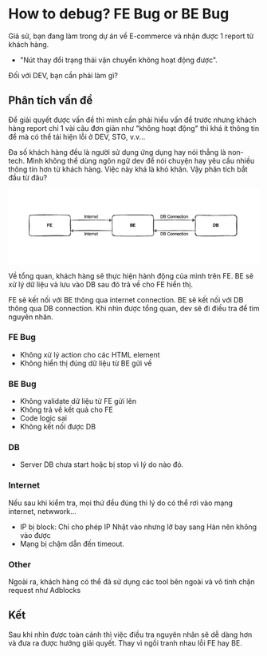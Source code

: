 # How to debug? FE Bug or BE Bug
Giả sử, bạn đang làm trong dự án về E-commerce và nhận được 1 report từ khách hàng.
- "Nút thay đổi trạng thái vận chuyển không hoạt động được".

Đối với DEV, bạn cần phải làm gì?

## Phân tích vấn đề
Để giải quyết được vấn đề thì mình cần phải hiểu vấn đề trước nhưng khách hàng report chỉ 1 vài câu đơn giản như "không hoạt động" thì khá ít thông tin để mà có thể tái hiện lỗi ở DEV, STG, v.v...

Đa số khách hàng đều là người sử dụng ứng dụng hay nói thẳng là non-tech. Mình không thể dùng ngôn ngữ dev để nói chuyện hay yêu cầu nhiều thông tin hơn từ khách hàng. Việc này khá là khó khăn. Vậy phân tích bắt đầu từ đâu?

![System](./system.png)

Về tổng quan, khách hàng sẽ thực hiện hành động của mình trên FE.
BE sẽ xử lý dữ liệu và lưu vào DB sau đó trả về cho FE hiển thị.

FE sẽ kết nối với BE thông qua internet connection. BE sẽ kết nối với DB thông qua DB connection. Khi nhìn được tổng quan, dev sẽ đi điều tra để tìm nguyên nhân.

### FE Bug
- Không xử lý action cho các HTML element
- Không hiển thị đúng dữ liệu từ BE gửi về

### BE Bug
- Không validate dữ liệu từ FE gửi lên
- Không trả về kết quả cho FE
- Code logic sai
- Không kết nối được DB

### DB
- Server DB chưa start hoặc bị stop vì lý do nào đó.

### Internet
Nếu sau khi kiểm tra, mọi thứ đều đúng thì lý do có thể rơi vào mạng internet, netwwork...
- IP bị block: Chỉ cho phép IP Nhật vào nhưng lỡ bay sang Hàn nên không vào được
- Mạng bị chậm dẫn đến timeout.

### Other
Ngoài ra, khách hàng có thể đã sử dụng các tool bên ngoài và vô tình chặn request như Adblocks

## Kết
Sau khi nhìn được toàn cảnh thì việc điều tra nguyên nhân sẽ dễ dàng hơn và đưa ra được hướng giải quyết.
Thay vì ngồi tranh nhau lỗi FE hay BE. 











